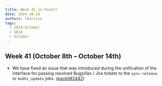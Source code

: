 ```yaml
---
title: Week 41 in Packit
date: 2024-10-14
authors: lbarczio
tags:
  - 2024-October
  - 2024
  - October
---
```


## Week 41 (October 8th – October 14th)

- We have fixed an issue that was introduced during the unification of the interface for passing resolved Bugzillas / Jira tickets to the `sync-release` or `bodhi_update` jobs. ([packit#2442](https://github.com/packit/packit/pull/2442))
